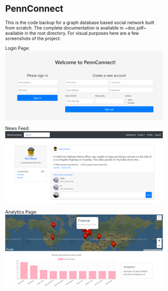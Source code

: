 # PennConnect

This is the code backup for a graph database based social network built from scratch. The complete documentation is avaliable in ~doc.pdf~ available in the root directory. For visual purposes here are a few screenshots of the project:

Login Page:
![Login Page](doc-images/pennconnect_1.png)

News Feed:
![News Feed](doc-images/pennconnect_3.png)

Analytics Page:
![Analytics Page](doc-images/pennconnect_4.png)